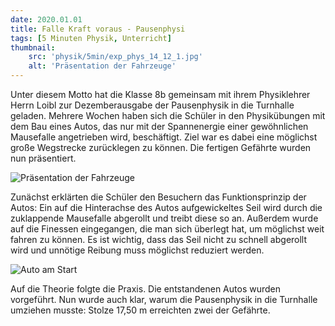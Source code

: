 ```yaml
---
date: 2020.01.01
title: Falle Kraft voraus - Pausenphysi
tags: [5 Minuten Physik, Unterricht]
thumbnail: 
    src: 'physik/5min/exp_phys_14_12_1.jpg'
    alt: 'Präsentation der Fahrzeuge'
---
```


Unter diesem Motto hat die Klasse 8b gemeinsam mit ihrem
Physiklehrer Herrn Loibl zur Dezemberausgabe der Pausenphysik in die
Turnhalle geladen. Mehrere Wochen haben sich die Schüler in den
Physikübungen mit dem Bau eines Autos, das nur mit der Spannenergie
einer gewöhnlichen Mausefalle angetrieben wird, beschäftigt. Ziel war
es dabei eine möglichst große Wegstrecke zurücklegen zu können. Die
fertigen Gefährte wurden nun präsentiert.

![Präsentation der Fahrzeuge](/images/physik/5min/exp_phys_14_12_1.jpg)

Zunächst erklärten die Schüler den Besuchern das Funktionsprinzip
der Autos: Ein auf die Hinterachse des Autos aufgewickeltes Seil wird
durch die zuklappende Mausefalle abgerollt und treibt diese so an.
Außerdem wurde auf die Finessen eingegangen, die man sich überlegt
hat, um möglichst weit fahren zu können. Es ist wichtig, dass das Seil
nicht zu schnell abgerollt wird und unnötige Reibung muss möglichst
reduziert werden.

![Auto am Start](/images/physik/5min/exp_phys_14_12_2.jpg)

Auf die Theorie folgte die Praxis. Die entstandenen Autos wurden vorgeführt. Nun wurde auch klar, warum die Pausenphysik in die Turnhalle umziehen musste: Stolze 17,50 m erreichten zwei der Gefährte.